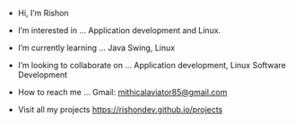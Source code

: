 -  Hi, I’m Rishon
-  I’m interested in ...
  Application development and Linux.
-  I’m currently learning ...
  Java Swing,
  Linux
  
- I’m looking to collaborate on ...
  Application development,
  Linux Software Development
  
-  How to reach me ...
  Gmail: mithicalaviator85@gmail.com

- Visit all my projects
https://rishondev.github.io/projects
